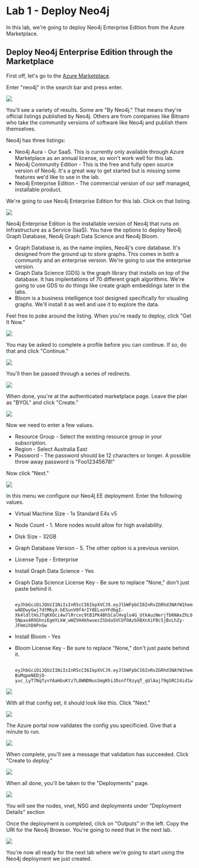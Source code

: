 # Lab 1 - Deploy Neo4j
In this lab, we're going to deploy Neo4j Enterprise Edition from the Azure Marketplace.

## Deploy Neo4j Enterprise Edition through the Marketplace
First off, let's go to the [Azure Marketplace](https://azuremarketplace.microsoft.com/).

Enter "neo4j" in the search bar and press enter.

![](images/01.png)

You'll see a variety of results.  Some are "By Neo4j."  That means they're official listings published by Neo4j.  Others are from companies like Bitnami who take the community versions of software like Neo4j and publish them themselves.

Neo4j has three listings:

* Neo4j Aura - Our SaaS.  This is currently only available through Azure Marketplace as an annual license, so won't work well for this lab.
* Neo4j Community Edition - This is the free and fully open source version of Neo4j.  It's a great way to get started but is missing some features we'd like to use in the lab.
* Neo4j Enterprise Edition - The commercial version of our self managed, installable product.

We're going to use Neo4j Enterprise Edition for this lab.  Click on that listing.

![](images/02.png)

Neo4j Enterprise Edition is the installable version of Neo4j that runs on Infrastructure as a Service (IaaS).  You have the options to deploy Neo4j Graph Database, Neo4j Graph Data Science and Neo4j Bloom.

* Graph Database is, as the name implies, Neo4j's core database.  It's designed from the ground up to store graphs.  This comes in both a community and an enterprise version.  We're going to use the enterprise version.
* Graph Data Science (GDS) is the graph library that installs on top of the database.  It has implentations of 70 different graph algorithms.  We're going to use GDS to do things like create graph embeddings later in the labs.
* Bloom is a business intelligence tool designed specifically for visualing graphs.  We'll install it as well and use it to explore the data.

Feel free to poke around the listing.  When you're ready to deploy, click "Get It Now."

![](images/03.png)

You may be asked to complete a profile before you can continue.  If so, do that and click "Continue."

![](images/04.png)

You'll then be passed through a series of redirects.

![](images/05.png)

When done, you're at the authenticated marketplace page.  Leave the plan as "BYOL" and click "Create."

![](images/06.png)

Now we need to enter a few values.

* Resource Group - Select the existing resource group in your subscription.
* Region - Select Australia East
* Password - The password should be 12 characters or longer.  A possible throw away password is "Foo12345678!"

Now click "Next."

![](images/07.png)

In this menu we configure our Neo4j EE deployment.  Enter the following values.

* Virtual Machine Size - 1x Standard E4s v5
* Node Count - 1.  More nodes would allow for high availability.
* Disk Size - 32GB
* Graph Database Version - 5.  The other option is a previous version.
* License Type - Enterprise
* Install Graph Data Science - Yes
* Graph Data Science License Key - Be sure to replace "None," don't just paste behind it.

        eyJhbGciOiJQUzI1NiIsInR5cCI6IkpXVCJ9.eyJlbWFpbCI6InRvZGRhd3NAYW1hem9uLmNvbSIsImV4cCI6MTY4NDA4MDAwMCwiZmVhdHVyZVZlcnNpb24iOiIqIiwib3JnIjoiQW1hem9uIFdlYiBTZXJ2aWNlcywgSW5jLiAoQVdTKSAoUGFydG5lcikiLCJwdWIiOiJuZW80ai5jb20iLCJxdWFudGl0eSI6IjEiLCJyZWciOiJUb2RkIEhlYXRoIiwic2NvcGUiOiJUcmlhbCIsInN1YiI6Im5lbzRqLWdkcyIsInZlciI6IioiLCJpc3MiOiJuZW80ai5jb20iLCJuYmYiOjE2NzY0NzA1MzAsImlhdCI6MTY3NjQ3MDUzMCwianRpIjoiMzNQZlVIbmxuIn0.cepKxiXRKUGlqudX_bQCxYm94QVn0eSvG3eu6KEaVcZXhkQSU4HfJTtZT_ZJJVSj7XZOaLEGlAZDD4_ccP6ZK6ICjj-wADDwyGwj7dtM6yX-bESunV0f4rIY8ELxoYFdbgI-Xk4ldltHsJTqKXOci4w7lRrcxc9tB1PK4BhSCalHvglo4G_UtkAuzNerjfbKNAxZhL6T_hHrf4pAAXYOAZRtJinhxBJAdbJ9oaXTdpwDmTokFkkQlfnyPUfILWA2SiY2Hagns-5Npax4RXGhniEgmYLkW_wWZVH4khwuezISbda5VCUfOAzbXBXnXiFBcSjBvLhZy-JFmmihDAPnGw

* Install Bloom - Yes
* Bloom License Key - Be sure to replace "None," don't just paste behind it.

        eyJhbGciOiJQUzI1NiIsInR5cCI6IkpXVCJ9.eyJlbWFpbCI6InRvZGRhd3NAYW1hem9uLmNvbSIsImV4cCI6MTY4NDA4MDAwMCwiZmVhdHVyZVZlcnNpb24iOiIqIiwib3JnIjoiQW1hem9uIFdlYiBTZXJ2aWNlcywgSW5jLiAoQVdTKSAoUGFydG5lcikiLCJwdWIiOiJuZW80ai5jb20iLCJxdWFudGl0eSI6IjEiLCJyZWciOiJUb2RkIEhlYXRoIiwic2NvcGUiOiJUcmlhbCIsInN1YiI6Im5lbzRqLWJsb29tLXNlcnZlciIsInZlciI6IioiLCJpc3MiOiJuZW80ai5jb20iLCJuYmYiOjE2NzY0NzAzMjAsImlhdCI6MTY3NjQ3MDMyMCwianRpIjoiZzZXYjRoY0lWIn0.tfh2MXlPuo4ICH1ODhD1N1uzLEYSqUB3lPbiX4PCuJut9xm-BuMqpeNEDjO-yuc_LyT7NqTyvYAaHbuKtz7L8WNDNusSmgKhiJDsnff8zyqT_qUlAaj79gSRC24id1wONhedfEyr0axgKC92tXRaCfG8XdEGQE0kNIWIeEfcBTnNWfcS00CdoqJlxdbE2Z8zmBngCea6vWsY_7VELs0ZiZX9Q57VxuwHs19vL1l6hbGQuDLVAuCmR5o1Lw6_8vN1ymCmYtrfu0W1ipyZlcVOIH4OmZfIhojsXfomIwZEvAdKQyC29a4Ymi3a7QaVlE2cDWrdzvOF6EKaEudjmEoWRQ

![](images/08.png)

With all that config set, it should look like this.  Click "Next."

![](images/09.png)

The Azure portal now validates the config you specificied.  Give that a minute to run.

![](images/10.png)

When complete, you'll see a message that validation has succeeded.  Click "Create to deploy."

![](images/11.png)

When all done, you'll be taken to the "Deployments" page.

![](images/12.png)

You will see the nodes, vnet, NSG and deployments under "Deployment Details" section

Once the deployment is completed, click on "Outputs" in the left. Copy the URI for the Neo4j Browser.  You're going to need that in the next lab.

![](images/13.png)

You're now all ready for the next lab where we're going to start using the Neo4j deployment we just created.
